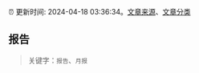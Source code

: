 :alarm_clock: 更新时间: 2024-04-18 03:36:34。[文章来源](/README.md)、[文章分类](/TAGS.md)

## 报告


> 关键字：`报告`、`月报`



